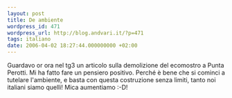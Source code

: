 ```yaml
---
layout: post
title: De ambiente
wordpress_id: 471
wordpress_url: http://blog.andvari.it/?p=471
tags: italiano
date: 2006-04-02 18:27:44.000000000 +02:00
---
```

Guardavo or ora nel tg3 un articolo sulla demolizione del ecomostro a Punta Perotti. Mi ha fatto fare un pensiero positivo. Perché è bene che si cominci a tutelare l'ambiente, e basta con questa costruzione senza limiti, tanto noi italiani siamo quelli! Mica aumentiamo :-D!
